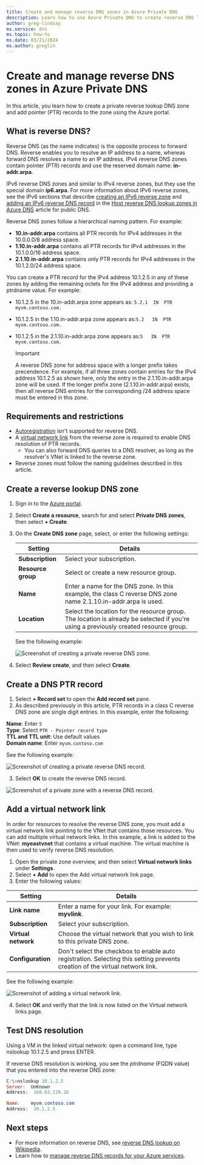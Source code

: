 ```yaml
---
title: Create and manage reverse DNS zones in Azure Private DNS
description: Learn how to use Azure Private DNS to create reverse DNS lookup zones for your private IP address ranges.
author: greg-lindsay
ms.service: dns
ms.topic: how-to
ms.date: 03/21/2024
ms.author: greglin
---
```


# Create and manage reverse DNS zones in Azure Private DNS

In this article, you learn how to create a private reverse lookup DNS zone and add pointer (PTR) records to the zone using the Azure portal.

## What is reverse DNS?

Reverse DNS (as the name indicates) is the opposite process to forward DNS. Reverse enables you to resolve an IP address to a name, whereas forward DNS resolves a name to an IP address. IPv4 reverse DNS zones contain pointer (PTR) records and use the reserved domain name: **in-addr.arpa**. 

IPv6 reverse DNS zones and similar to IPv4 reverse zones, but they use the special domain **ip6.arpa**. For more information about IPv6 reverse zones, see the IPv6 sections that describe [creating an IPv6 reverse zone](dns-reverse-dns-hosting.md#ipv6) and [adding an IPv6 reverse DNS record](dns-reverse-dns-hosting.md#ipv6-1) in the [Host reverse DNS lookup zones in Azure DNS](dns-reverse-dns-hosting.md) article for public DNS.

Reverse DNS zones follow a hierarchical naming pattern. For example: 

- **10.in-addr.arpa** contains all PTR records for IPv4 addresses in the 10.0.0.0/8 address space.
- **1.10.in-addr.arpa** contains all PTR records for IPv4 addresses in the 10.1.0.0/16 address space.
- **2.1.10.in-addr.arpa** contains only PTR records for IPv4 addresses in the 10.1.2.0/24 address space.

You can create a PTR record for the IPv4 address 10.1.2.5 in any of these zones by adding the remaining octets for the IPv4 address and providing a ptrdname value. For example:

- 10.1.2.5 in the 10.in-addr.arpa zone appears as: `5.2.1  IN  PTR  myvm.contoso.com.` 
- 10.1.2.5 in the 1.10.in-addr.arpa zone appears as:`5.2   IN  PTR  myvm.contoso.com.`
- 10.1.2.5 in the 2.1.10.in-addr.arpa zone appears as:`5   IN  PTR  myvm.contoso.com.` 

  > [!IMPORTANT]
  > A reverse DNS zone for address space with a longer prefix takes precendence. For example, if all three zones contain entries for the IPv4 address 10.1.2.5 as shown here, only the entry in the 2.1.10.in-addr.arpa zone will be used. If the longer prefix zone (2.1.10.in-addr.arpa) exists, then all reverse DNS entries for the corresponding /24 address space must be entered in this zone.

## Requirements and restrictions

- [Autoregistration](private-dns-autoregistration.md) isn't supported for reverse DNS.
- A [virtual network link](private-dns-virtual-network-links.md) from the reverse zone is required to enable DNS resolution of PTR records.
    - You can also forward DNS queries to a DNS resolver, as long as the resolver's VNet is linked to the reverse zone.
- Reverse zones must follow the naming guidelines described in this article.

## Create a reverse lookup DNS zone

1. Sign in to the [Azure portal](https://portal.azure.com).
2. Select **Create a resource**, search for and select **Private DNS zones**, then select **+ Create**.
3. On the **Create DNS zone** page, select, or enter the following settings:

    | Setting | Details |
    | --- | --- |
    | **Subscription** | Select your subscription.|
    | **Resource group** | Select or create a new resource group. |
    | **Name** | Enter a name for the DNS zone. In this example, the class C reverse DNS zone name 2.1.10.in-addr.arpa is used.  |
    | **Location** | Select the location for the resource group. The location is already be selected if you're using a previously created resource group. |

    See the following example:

    ![Screenshot of creating a private reverse DNS zone.](./media/private-reverse-dns/create-private-zone.png)

4. Select **Review create**, and then select **Create**.

## Create a DNS PTR record

1. Select **+ Record set** to open the **Add record set** pane.
2. As described previously in this article, PTR records in a class C reverse DNS zone are single digit entries. In this example, enter the following:

**Name**: Enter `5`<br>
**Type**: Select `PTR - Pointer record type`<br>
**TTL and TTL unit**: Use default values<br>
**Domain name**: Enter `myvm.contoso.com`<br>

See the following example:

  ![Screenshot of creating a private reverse DNS record.](./media/private-reverse-dns/create-private-record.png)

3. Select **OK** to create the reverse DNS record.

  ![Screenshot of a private zone with a reverse DNS record.](./media/private-reverse-dns/private-zone-and-record.png)

## Add a virtual network link

In order for resources to resolve the reverse DNS zone, you must add a virtual network link pointing to the VNet that contains those resources. You can add multiple virtual network links. In this example, a link is added to the VNet: **myeastvnet** that contains a virtual machine. The virtual machine is then used to verify reverse DNS resolution.

1. Open the private zone overview, and then select **Virtual network links** under **Settings**.
2. Select **+ Add** to open the Add virtual network link page.
3. Enter the following values:

 | Setting | Details |
 | --- | --- |
 | **Link name** | Enter a name for your link. For example: **myvlink**.|
 | **Subscription** | Select your subscription. |
 | **Virtual network** | Choose the virtual network that you wish to link to this private DNS zone.  |
 | **Configuration** | Don't select the checkbox to enable auto registration. Selecting this setting prevents creation of the virtual network link. |

  See the following example: 

  ![Screenshot of adding a virtual network link.](./media/private-reverse-dns/add-virtual-network-link.png)

4. Select **OK** and verify that the link is now listed on the Virtual network links page.

## Test DNS resolution

Using a VM in the linked virtual network: open a command line, type nslookup 10.1.2.5 and press ENTER. 

If reverse DNS resolution is working, you see the *ptrdname* (FQDN value) that you entered into the reverse DNS zone:

```PowerShell
C:\>nslookup 10.1.2.5
Server:  UnKnown
Address:  168.63.129.16

Name:    myvm.contoso.com
Address:  10.1.2.5
```

## Next steps

* For more information on reverse DNS, see [reverse DNS lookup on Wikipedia](https://en.wikipedia.org/wiki/Reverse_DNS_lookup).
* Learn how to [manage reverse DNS records for your Azure services](dns-reverse-dns-for-azure-services.md).
